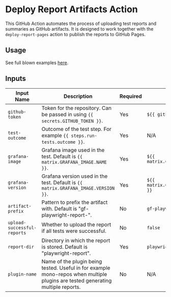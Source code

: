# Deploy Report Artifacts Action

This GitHub Action automates the process of uploading test reports and summaries as GitHub artifacts. It is designed to work together with the `deploy-report-pages` action to publish the reports to GitHub Pages.

## Usage

See full blown examples [here](../README.txt).

## Inputs

| Input Name                  | Description                                                                                                                     | Required | Default                               |
| --------------------------- | ------------------------------------------------------------------------------------------------------------------------------- | -------- | ------------------------------------- |
| `github-token`              | Token for the repository. Can be passed in using `{{ secrets.GITHUB_TOKEN }}`.                                                  | Yes      | `${{ github.token }}`                 |
| `test-outcome`              | Outcome of the test step. For example `{{ steps.run-tests.outcome }}`.                                                          | Yes      | N/A                                   |
| `grafana-image`             | Grafana image used in the test. Default is `{{ matrix.GRAFANA_IMAGE.NAME }}`.                                                   | Yes      | `${{ matrix.GRAFANA_IMAGE.NAME }}`    |
| `grafana-version`           | Grafana version used in the test. Default is `{{ matrix.GRAFANA_IMAGE.VERSION }}`.                                              | Yes      | `${{ matrix.GRAFANA_IMAGE.VERSION }}` |
| `artifact-prefix`           | Pattern to prefix the artifact with. Default is "gf-playwright-report-".                                                        | No       | `gf-playwright-report-`               |
| `upload-successful-reports` | Whether to upload the report if all tests were successful.                                                                      | No       | `false`                               |
| `report-dir`                | Directory in which the report is stored. Default is "playwright-report".                                                        | Yes      | `playwright-report`                   |
| `plugin-name`               | Name of the plugin being tested. Useful in for example mono-repos when multiple plugins are tested generating multiple reports. | No       | N/A                                   |
